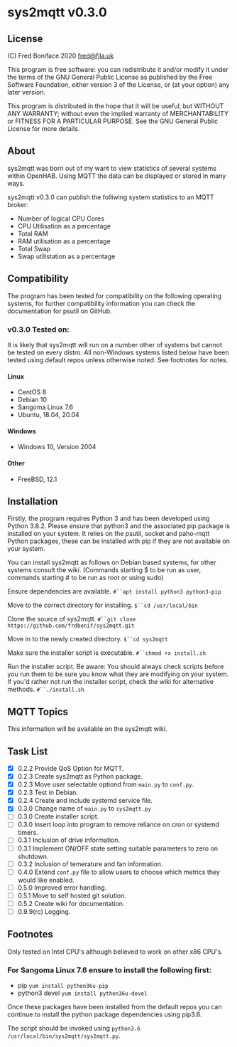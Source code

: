 # **sys2mqtt** v0.3.0

## License

(C) Fred Boniface 2020 <fred@fjla.uk>

This program is free software: you can redistribute it and/or modify it under the terms of the GNU General Public License as published by the Free Software Foundation, either version 3 of the License,  or (at your option) any later version.

This program is distributed in the hope that it will be useful, but WITHOUT ANY WARRANTY; without even the implied warranty of MERCHANTABILITY or FITNESS FOR A PARTICULAR PURPOSE.  See the GNU General Public License for more details.

## About

sys2mqtt was born out of my want to view statistics of several systems within OpenHAB.  Using MQTT the data can be displayed or stored in many ways.

sys2mqtt v0.3.0 can publish the folliwing system statistics to an MQTT broker:

- Number of logical CPU Cores
- CPU Utilisation as a percentage
- Total RAM
- RAM utilisation as a percentage
- Total Swap
- Swap utilistation as a percentage

## Compatibility

The program has been tested for compatibility on the following operating systems, for further compatibility information you can check the documentation for psutil on GitHub.

### v0.3.0 Tested on:

It is likely that sys2mqtt will run on a number other of systems but cannot be tested on every distro.
All non-Windows systems listed below have been tested using default repos unless otherwise noted.
See footnotes for notes.

#### Linux

- CentOS 8
- Debian 10
- Sangoma Linux 7.6
- Ubuntu, 18.04, 20.04

#### Windows

- Windows 10, Version 2004

#### Other

- FreeBSD, 12.1

## Installation

Firstly, the program requires Python 3 and has been developed using Python 3.8.2.  Please ensure that python3 and the associated pip package is installed on your system.  It relies on the psutil, socket and paho-mqtt Python packages, these can be installed with pip if they are not available on your system.

You can install sys2mqtt as follows on Debian based systems, for other systems consult the wiki.  (Commands starting $ to be run as user, commands starting # to be run as root or using sudo)

Ensure dependencies are available.
`#``apt install python3 python3-pip`

Move to the correct directory for installing.
`$``cd /usr/local/bin`

Clone the source of sys2mqtt.
`#``git clone https://github.com/frdbonif/sys2mqtt.git`

Move in to the newly created directory.
`$``cd sys2mqtt`

Make sure the installer script is executable.
`#``chmod +x install.sh`

Run the installer script.  Be aware: You should always check scripts before you run them to be sure you know what they are modifying on your system.  If you'd rather not run the installer script, check the wiki for alternative methods.
`#``./install.sh`

## MQTT Topics

This information will be available on the sys2mqtt wiki.

## Task List

- [X] 0.2.2 Provide QoS Option for MQTT.
- [X] 0.2.3 Create sys2mqtt as Python package.
- [X] 0.2.3 Move user selectable optiond from `main.py` to `conf.py`.
- [X] 0.2.3 Test in Debian.
- [X] 0.2.4 Create and include systemd service file.
- [X] 0.3.0 Change name of `main.py` to `sys2mqtt.py`
- [ ] 0.3.0 Create installer script.
- [ ] 0.3.0 Insert loop into program to remove reliance on cron or systemd timers.
- [ ] 0.3.1 Inclusion of drive information.
- [ ] 0.3.1 Implement ON/OFF state setting suitable parameters to zero on shutdown.
- [ ] 0.3.2 Inclusion of temerature and fan information.
- [ ] 0.4.0 Extend `conf.py` file to allow users to choose which metrics they would like enabled.
- [ ] 0.5.0 Improved error handling.
- [ ] 0.5.1 Move to self hosted git solution.
- [ ] 0.5.2 Create wiki for documentation.
- [ ] 0.9.9(rc) Logging.

## Footnotes

Only tested on Intel CPU's although believed to work on other x86 CPU's.

### For Sangoma Linux 7.6 ensure to install the following first:

- pip `yum install python36u-pip`
- python3 devel `yum install python36u-devel`

Once these packages have been installed from the default repos you can continue to install the python package dependencies using pip3.6.

The script should be invoked using `python3.6 /usr/local/bin/sys2mqtt/sys2mqtt.py`.

